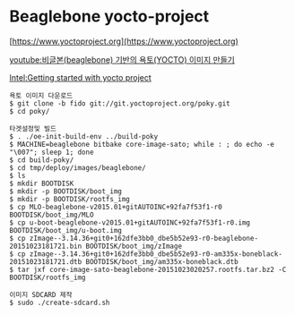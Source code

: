 Beaglebone yocto-project
===

[https://www.yoctoproject.org](https://www.yoctoproject.org)

[youtube:비글본(beaglebone) 기반의 욕토(YOCTO) 이미지 만들기](https://youtu.be/U8a3Yh-OIfQ?list=PLStpXMov8iUJKrM48U3Z4i3gEj54uazML)

[Intel:Getting started with yocto project](http://d.pr/v/1hLPs/4fgFcAwr+)

```
욕토 이미지 다운로드
$ git clone -b fido git://git.yoctoproject.org/poky.git
$ cd poky/

타겟설정및 빌드
$ . ./oe-init-build-env ../build-poky
$ MACHINE=beaglebone bitbake core-image-sato; while : ; do echo -e "\007"; sleep 1; done
$ cd build-poky/
$ cd tmp/deploy/images/beaglebone/
$ ls
$ mkdir BOOTDISK
$ mkdir -p BOOTDISK/boot_img
$ mkdir -p BOOTDISK/rootfs_img
$ cp MLO-beaglebone-v2015.01+gitAUTOINC+92fa7f53f1-r0 BOOTDISK/boot_img/MLO
$ cp u-boot-beaglebone-v2015.01+gitAUTOINC+92fa7f53f1-r0.img BOOTDISK/boot_img/u-boot.img
$ cp zImage--3.14.36+git0+162dfe3bb0_dbe5b52e93-r0-beaglebone-20151023181721.bin BOOTDISK/boot_img/zImage
$ cp zImage--3.14.36+git0+162dfe3bb0_dbe5b52e93-r0-am335x-boneblack-20151023181721.dtb BOOTDISK/boot_img/am335x-boneblack.dtb
$ tar jxf core-image-sato-beaglebone-20151023020257.rootfs.tar.bz2 -C BOOTDISK/rootfs_img

이미지 SDCARD 제작
$ sudo ./create-sdcard.sh 
```
